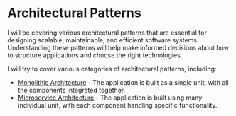 # Architectural Patterns

I will be covering various architectural patterns that are essential for designing scalable, maintainable, and efficient software systems. Understanding these patterns will help make informed decisions about how to structure applications and choose the right technologies.

I will try to cover various categories of architectural patterns, including:

- [Monolithic Architecture](Monolithic.md) - The application is built as a single unit, with all the components integrated together.
- [Microservice Architecture](Microservice/README.md) - The application is built using many individual unit, with each component handling specific functionality.
